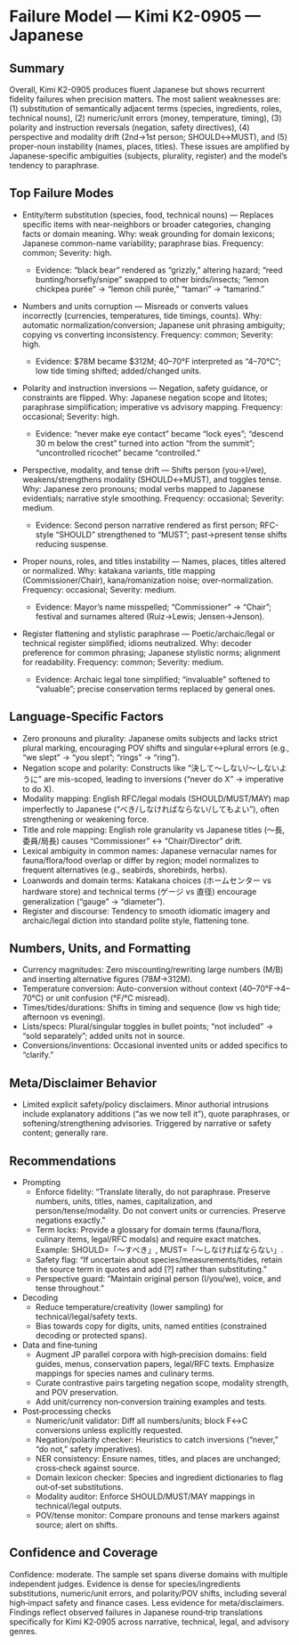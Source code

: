 # Failure Model — Kimi K2-0905 — Japanese

## Summary
Overall, Kimi K2-0905 produces fluent Japanese but shows recurrent fidelity failures when precision matters. The most salient weaknesses are: (1) substitution of semantically adjacent terms (species, ingredients, roles, technical nouns), (2) numeric/unit errors (money, temperature, timing), (3) polarity and instruction reversals (negation, safety directives), (4) perspective and modality drift (2nd→1st person; SHOULD↔MUST), and (5) proper-noun instability (names, places, titles). These issues are amplified by Japanese-specific ambiguities (subjects, plurality, register) and the model’s tendency to paraphrase.

## Top Failure Modes
- Entity/term substitution (species, food, technical nouns) — Replaces specific items with near-neighbors or broader categories, changing facts or domain meaning. Why: weak grounding for domain lexicons; Japanese common-name variability; paraphrase bias. Frequency: common; Severity: high.
  - Evidence: “black bear” rendered as “grizzly,” altering hazard; “reed bunting/horsefly/snipe” swapped to other birds/insects; “lemon chickpea purée” → “lemon chili purée,” “tamari” → “tamarind.”

- Numbers and units corruption — Misreads or converts values incorrectly (currencies, temperatures, tide timings, counts). Why: automatic normalization/conversion; Japanese unit phrasing ambiguity; copying vs converting inconsistency. Frequency: common; Severity: high.
  - Evidence: $78M became $312M; 40–70°F interpreted as “4–70°C”; low tide timing shifted; added/changed units.

- Polarity and instruction inversions — Negation, safety guidance, or constraints are flipped. Why: Japanese negation scope and litotes; paraphrase simplification; imperative vs advisory mapping. Frequency: occasional; Severity: high.
  - Evidence: “never make eye contact” became “lock eyes”; “descend 30 m below the crest” turned into action “from the summit”; “uncontrolled ricochet” became “controlled.”

- Perspective, modality, and tense drift — Shifts person (you→I/we), weakens/strengthens modality (SHOULD↔MUST), and toggles tense. Why: Japanese zero pronouns; modal verbs mapped to Japanese evidentials; narrative style smoothing. Frequency: occasional; Severity: medium.
  - Evidence: Second person narrative rendered as first person; RFC-style “SHOULD” strengthened to “MUST”; past→present tense shifts reducing suspense.

- Proper nouns, roles, and titles instability — Names, places, titles altered or normalized. Why: katakana variants, title mapping (Commissioner/Chair), kana/romanization noise; over-normalization. Frequency: occasional; Severity: medium.
  - Evidence: Mayor’s name misspelled; “Commissioner” → “Chair”; festival and surnames altered (Ruiz→Lewis; Jensen→Jenson).

- Register flattening and stylistic paraphrase — Poetic/archaic/legal or technical register simplified; idioms neutralized. Why: decoder preference for common phrasing; Japanese stylistic norms; alignment for readability. Frequency: common; Severity: medium.
  - Evidence: Archaic legal tone simplified; “invaluable” softened to “valuable”; precise conservation terms replaced by general ones.

## Language‑Specific Factors
- Zero pronouns and plurality: Japanese omits subjects and lacks strict plural marking, encouraging POV shifts and singular↔plural errors (e.g., “we slept” → “you slept”; “rings” → “ring”).
- Negation scope and polarity: Constructs like “決して〜しない/〜しないように” are mis-scoped, leading to inversions (“never do X” → imperative to do X).
- Modality mapping: English RFC/legal modals (SHOULD/MUST/MAY) map imperfectly to Japanese (“べき/しなければならない/してもよい”), often strengthening or weakening force.
- Title and role mapping: English role granularity vs Japanese titles (〜長, 委員/局長) causes “Commissioner” ↔ “Chair/Director” drift.
- Lexical ambiguity in common names: Japanese vernacular names for fauna/flora/food overlap or differ by region; model normalizes to frequent alternatives (e.g., seabirds, shorebirds, herbs).
- Loanwords and domain terms: Katakana choices (ホームセンター vs hardware store) and technical terms (ゲージ vs 直径) encourage generalization (“gauge” → “diameter”).
- Register and discourse: Tendency to smooth idiomatic imagery and archaic/legal diction into standard polite style, flattening tone.

## Numbers, Units, and Formatting
- Currency magnitudes: Zero miscounting/rewriting large numbers (M/B) and inserting alternative figures ($78M→$312M).
- Temperature conversion: Auto-conversion without context (40–70°F→4–70°C) or unit confusion (°F/°C misread).
- Times/tides/durations: Shifts in timing and sequence (low vs high tide; afternoon vs evening).
- Lists/specs: Plural/singular toggles in bullet points; “not included” → “sold separately”; added units not in source.
- Conversions/inventions: Occasional invented units or added specifics to “clarify.”

## Meta/Disclaimer Behavior
- Limited explicit safety/policy disclaimers. Minor authorial intrusions include explanatory additions (“as we now tell it”), quote paraphrases, or softening/strengthening advisories. Triggered by narrative or safety content; generally rare.

## Recommendations
- Prompting
  - Enforce fidelity: “Translate literally, do not paraphrase. Preserve numbers, units, titles, names, capitalization, and person/tense/modality. Do not convert units or currencies. Preserve negations exactly.”
  - Term locks: Provide a glossary for domain terms (fauna/flora, culinary items, legal/RFC modals) and require exact matches. Example: SHOULD=「〜すべき」, MUST=「〜しなければならない」.
  - Safety flag: “If uncertain about species/measurements/tides, retain the source term in quotes and add [?] rather than substituting.”
  - Perspective guard: “Maintain original person (I/you/we), voice, and tense throughout.”
- Decoding
  - Reduce temperature/creativity (lower sampling) for technical/legal/safety texts.
  - Bias towards copy for digits, units, named entities (constrained decoding or protected spans).
- Data and fine‑tuning
  - Augment JP parallel corpora with high‑precision domains: field guides, menus, conservation papers, legal/RFC texts. Emphasize mappings for species names and culinary terms.
  - Curate contrastive pairs targeting negation scope, modality strength, and POV preservation.
  - Add unit/currency non‑conversion training examples and tests.
- Post‑processing checks
  - Numeric/unit validator: Diff all numbers/units; block F↔C conversions unless explicitly requested.
  - Negation/polarity checker: Heuristics to catch inversions (“never,” “do not,” safety imperatives).
  - NER consistency: Ensure names, titles, and places are unchanged; cross‑check against source.
  - Domain lexicon checker: Species and ingredient dictionaries to flag out‑of‑set substitutions.
  - Modality auditor: Enforce SHOULD/MUST/MAY mappings in technical/legal outputs.
  - POV/tense monitor: Compare pronouns and tense markers against source; alert on shifts.

## Confidence and Coverage
Confidence: moderate. The sample set spans diverse domains with multiple independent judges. Evidence is dense for species/ingredients substitutions, numeric/unit errors, and polarity/POV shifts, including several high‑impact safety and finance cases. Less evidence for meta/disclaimers. Findings reflect observed failures in Japanese round‑trip translations specifically for Kimi K2‑0905 across narrative, technical, legal, and advisory genres.